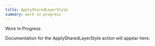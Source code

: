 ```yaml
---
title: ApplySharedLayerStyle
summary: work in progress
---
```


Work In Progress

Documentation for the ApplySharedLayerStyle action will appear here.